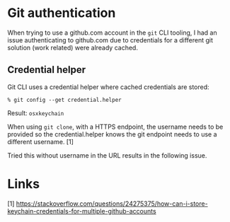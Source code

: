 # Git authentication

When trying to use a github.com account in the ```git``` CLI tooling, I had an issue authenticating to github.com due to credentials for a different git solution (work related) were already cached.

## Credential helper

Git CLI uses a credential helper where cached credentials are stored:

```% git config --get credential.helper```

Result: ```osxkeychain```

When using ```git clone```, with a HTTPS endpoint, the username needs to be provided so the credential.helper knows the git endpoint needs to use a different username. [1]

Tried this without username in the URL results in the following issue.

# Links
[1] https://stackoverflow.com/questions/24275375/how-can-i-store-keychain-credentials-for-multiple-github-accounts 
